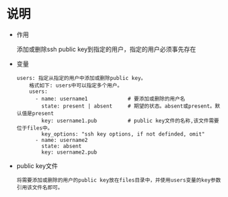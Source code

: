 # 说明
* 作用

    添加或删除ssh public key到指定的用户，指定的用户必须事先存在

* 变量
    ```text
    users: 指定从指定的用户中添加或删除public key。
        格式如下: users中可以指定多个用户。
        users:
          - name: username1             # 要添加或删除的用户名
            state: present | absent     # 期望的状态。absent或present。默认值是present
            key: username1.pub          # public key文件的名称,该文件需要位于files中。
            key_options: "ssh key options, if not definded, omit"
          - name: username2
            state: absent
            key: username2.pub
    ```

* public key文件
    ```text
    将需要添加或删除的用户的public key放在files目录中，并使用users变量的key参数引用该文件名即可。
    ```
